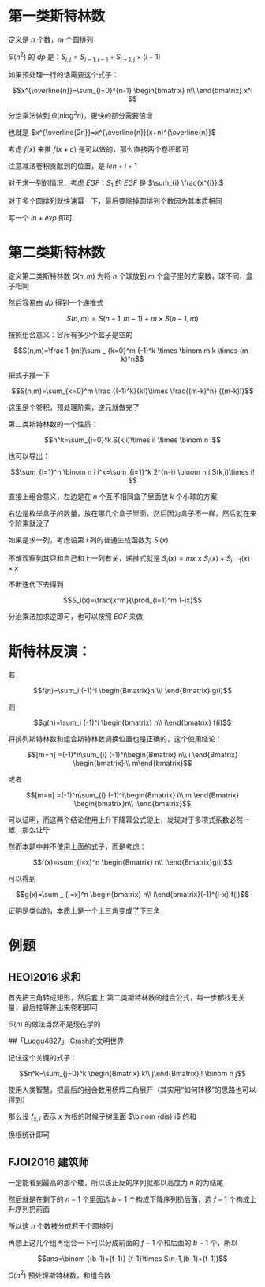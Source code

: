 # 第一类斯特林数

定义是 $n$ 个数，$m$ 个圆排列

$\Theta(n^2)$ 的 $dp$ 是：$S_{i,j}=S_{i-1,i-1}+S_{i-1,j}\times (i-1)$

如果预处理一行的话需要这个式子：

$$x^{\overline{n}}=\sum_{i=0}^{n-1} \begin{bmatrix} n\\i\end{bmatrix} x^i $$

分治乘法做到 $\Theta(n\log^2n)$，更快的部分需要倍增

也就是 $x^{\overline{2n}}=x^{\overline{n}}(x+n)^{\overline{n}}$

考虑 $f(x)$ 来推 $f(x+c)$ 是可以做的，那么直接两个卷积即可

注意减法卷积贡献到的位置，是 $len+i+1$ 

对于求一列的情况，考虑 $EGF$：$S_1$ 的 $EGF$ 是 $\sum_{i} \frac{x^{i}}i$

对于多个圆排列就快速幂一下，最后要除掉圆排列个数因为其本质相同

写一个 $ln+exp$ 即可

# 第二类斯特林数

定义第二类斯特林数 $S(n,m)$ 为将 $n$ 个球放到 $m$ 个盒子里的方案数，球不同，盒子相同

然后容易由 $dp$ 得到一个递推式

$$S(n,m)=S(n-1,m-1)+m\times S(n-1,m)$$

按照组合意义：容斥有多少个盒子是空的

$$S(n,m)=\frac 1 {m!}\sum _ {k=0}^m (-1)^k \times \binom m k \times (m-k)^n$$

把式子推一下

$$S(n,m)=\sum_{k=0}^m \frac {(-1)^k}{k!}\times \frac{(m-k)^n} {(m-k)!}$$

这里是个卷积，预处理阶乘，逆元就做完了

第二类斯特林数的一个性质：

$$n^k=\sum_{i=0}^k S(k,i)\times i! \times \binom n i$$

也可以导出：

$$\sum_{i=1}^n \binom n i i^k=\sum_{i=1}^k 2^{n-i} \binom n i S(k,i)\times i! $$

直接上组合意义，左边是在 $n$ 个互不相同盒子里面放 $k$ 个小球的方案

右边是枚举盒子的数量，放在哪几个盒子里面，然后因为盒子不一样，然后就在来个阶乘就没了

如果是求一列，考虑设第 $i$ 列的普通生成函数为 $S_i(x)$ 

不难观察到其只和自己和上一列有关，递推式就是 $S_i(x)=mx\times S_i(x)+S_{i-1}(x)\times x$

不断迭代下去得到 

$$S_i(x)=\frac{x^m}{\prod_{i=1}^m 1-ix}$$

分治乘法加求逆即可，也可以按照 $EGF$ 来做

# 斯特林反演：

若

$$f(n)=\sum_i (-1)^i \begin{Bmatrix}n \\i \end{Bmatrix} g(i)$$

则

$$g(n)=\sum_i (-1)^i \begin{bmatrix} n\\ i\end{bmatrix} f(i)$$

将排列斯特林数和组合斯特林数调换位置也是正确的，这个使用结论：

$$[m=n] =(-1)^n\sum_{i} (-1)^i\begin{Bmatrix} n\\ i \end{Bmatrix} \begin{bmatrix}i\\ m\end{bmatrix}$$

或者

$$[m=n] =(-1)^n\sum_{i} (-1)^i\begin{Bmatrix} i\\ m \end{Bmatrix} \begin{bmatrix}n\\ i\end{bmatrix}$$

可以证明，而这两个结论使用上升下降幂公式硬上，发现对于多项式系数必然一致，那么证毕

然而本题中并不使用上面的式子，而是考虑：

$$f(x)=\sum_{i=x}^n \begin{Bmatrix} n\\ i\end{Bmatrix}g(i)$$

可以得到 

$$g(x)=\sum _ {i=x}^n \begin{bmatrix} n\\ i\end{bmatrix}(-1)^{i-x} f(i)$$

证明是类似的，本质上是一个上三角变成了下三角

# 例题

## HEOI2016 求和

首先把三角转成矩形，然后套上 第二类斯特林数的组合公式，每一步都找无关量，最后推等差出来卷积即可

$\Theta(n)$ 的做法当然不是现在学的

##「Luogu4827」 Crash的文明世界

记住这个关键的式子：

$$n^k=\sum_{j=0}^k \begin{Bmatrix} k\\ j\end{Bmatrix}j! \binom n j$$

使用人类智慧，把最后的组合数用杨辉三角展开（其实用“如何转移”的思路也可以得到）

那么设 $f_{x,i}$ 表示 $x$ 为根的时候子树里面 $\binom {dis} i$ 的和

换根统计即可

## FJOI2016 建筑师

一定能看到最高的那个楼，所以该正反的序列就都以高度为 $n$ 的为结尾

然后就是在剩下的 $n-1$ 个里面选 $b-1$ 个构成下降序列扔后面，选 $f-1$ 个构成上升序列扔前面

所以这 $n$ 个数被分成若干个圆排列

再想上这几个组再组合一下可以分成前面的 $f-1$ 个和后面的 $b-1$ 个，所以

$$ans=\binom {(b-1)+(f-1)} {f-1}\times S(n-1,(b-1)+(f-1))$$

$O(n^2)$ 预处理斯特林数，和组合数
